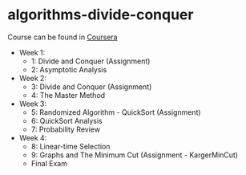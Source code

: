 # algorithms-divide-conquer

Course can be found in [Coursera](https://www.coursera.org/learn/algorithms-divide-conquer)

- Week 1:
  - 1: Divide and Conquer (Assignment)
  - 2: Asymptotic Analysis
- Week 2:
  - 3: Divide and Conquer (Assignment)
  - 4: The Master Method
- Week 3:
  - 5: Randomized Algorithm - QuickSort (Assignment)
  - 6: QuickSort Analysis
  - 7: Probability Review
- Week 4:
  - 8: Linear-time Selection
  - 9: Graphs and The Minimum Cut (Assignment - KargerMinCut)
  - Final Exam